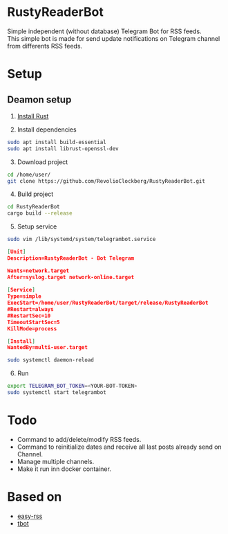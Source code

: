 # RustyReaderBot
Simple independent (without database) Telegram Bot for RSS feeds.<br>
This simple bot is made for send update notifications on Telegram channel from differents RSS feeds.<br>

# Setup
## Deamon setup
1. [Install Rust](https://doc.rust-lang.org/cargo/getting-started/installation.html)

2. Install dependencies
```bash
sudo apt install build-essential
sudo apt install librust-openssl-dev
```

3. Download project
```bash
cd /home/user/
git clone https://github.com/RevolioClockberg/RustyReaderBot.git
``` 

4. Build project
```bash
cd RustyReaderBot
cargo build --release
```

5. Setup service
```bash
sudo vim /lib/systemd/system/telegrambot.service
```
```json
[Unit]
Description=RustyReaderBot - Bot Telegram

Wants=network.target
After=syslog.target network-online.target
 
[Service]
Type=simple
ExecStart=/home/user/RustyReaderBot/target/release/RustyReaderBot
#Restart=always
#RestartSec=10
TimeoutStartSec=5
KillMode=process 

[Install]
WantedBy=multi-user.target
```
```bash
sudo systemctl daemon-reload
```

6. Run
```bash
export TELEGRAM_BOT_TOKEN=<YOUR-BOT-TOKEN>
sudo systemctl start telegrambot
```


# Todo
* Command to add/delete/modify RSS feeds.
* Command to reinitialize dates and receive all last posts already send on Channel.
* Manage multiple channels.
* Make it run inn docker container.

# Based on
* [easy-rss](https://docs.rs/easy_rss/1.0.1/easy_rss/index.html)
* [tbot](https://crates.io/crates/tbot)